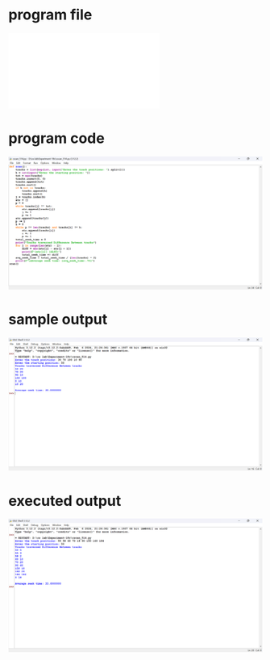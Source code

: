 # program file
![program_file](cscan_514.py)

# program code
![program_code](cscan_514.png)

# sample output
![sample_output](cscan_SO_514.png)

# executed output
![executed_output](cscan_EO_514.png)
